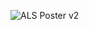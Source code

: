 ![ALS Poster v2](https://github.com/Ian2x/ARPES-SubRes-Gap-Extract/assets/72709097/4e823556-d29c-45af-b1b7-e1507b61de80)
